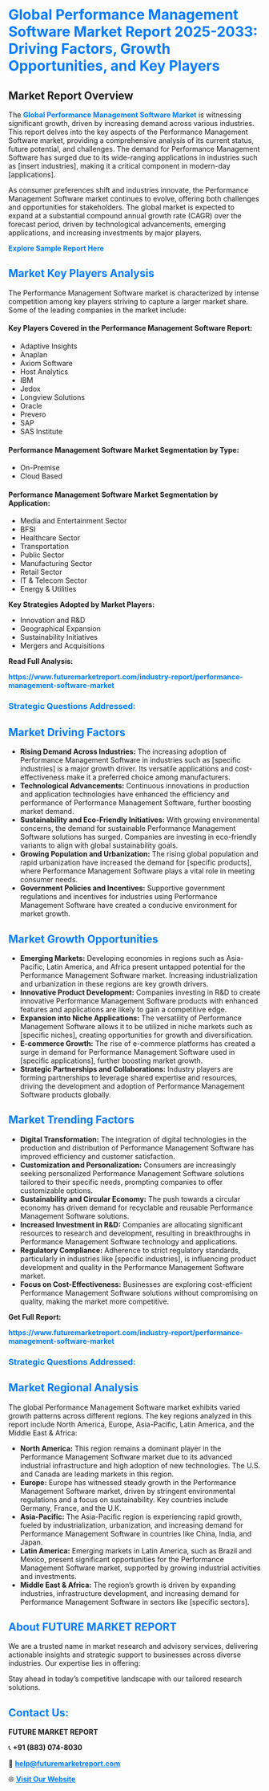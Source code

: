 <h1 style="color: #007BFF;">Global Performance Management Software Market Report 2025-2033: Driving Factors, Growth Opportunities, and Key Players</h1>

<section id="overview">
<h2>Market Report Overview</h2>
<p>The <a href="https://www.futuremarketreport.com/industry-report/performance-management-software-market" style="color: #007BFF; text-decoration: none;"><strong>Global Performance Management Software Market</strong></a> is witnessing significant growth, driven by increasing demand across various industries. This report delves into the key aspects of the Performance Management Software market, providing a comprehensive analysis of its current status, future potential, and challenges. The demand for Performance Management Software has surged due to its wide-ranging applications in industries such as [insert industries], making it a critical component in modern-day [applications].</p>
<p>As consumer preferences shift and industries innovate, the Performance Management Software market continues to evolve, offering both challenges and opportunities for stakeholders. The global market is expected to expand at a substantial compound annual growth rate (CAGR) over the forecast period, driven by technological advancements, emerging applications, and increasing investments by major players.</p>
</section>

<section id="overview">
<p><a href="https://www.futuremarketreport.com/request-sample/reportId=98930" style="color: #007BFF; text-decoration: none;"><strong>Explore Sample Report Here</strong></a></p>
</section>

<section id="key-players">
<h2 style="color: #007BFF;">Market Key Players Analysis</h2>
<p>The Performance Management Software market is characterized by intense competition among key players striving to capture a larger market share. Some of the leading companies in the market include:</p>
<h4>Key Players Covered in the Performance Management Software Report:</h4>
<ul><li>Adaptive Insights</li><li>Anaplan</li><li>Axiom Software</li><li>Host Analytics</li><li>IBM</li><li>Jedox</li><li>Longview Solutions</li><li>Oracle</li><li>Prevero</li><li>SAP</li><li>SAS Institute</li></ul>
<h4>Performance Management Software Market Segmentation by Type:</h4>
<ul><li>On-Premise</li><li>Cloud Based</li></ul>

<h4>Performance Management Software Market Segmentation by Application:</h4>
<ul><li>Media and Entertainment Sector</li><li>BFSI</li><li>Healthcare Sector</li><li>Transportation</li><li>Public Sector</li><li>Manufacturing Sector</li><li>Retail Sector</li><li>IT &amp; Telecom Sector</li><li>Energy &amp; Utilities</li></ul>
<p><strong>Key Strategies Adopted by Market Players:</strong></p>
<ul>
<li>Innovation and R&D</li>
<li>Geographical Expansion</li>
<li>Sustainability Initiatives</li>
<li>Mergers and Acquisitions</li>
</ul>
</section>

<section>
<p><strong>Read Full Analysis: </strong></p><a href="https://www.futuremarketreport.com/industry-report/performance-management-software-market" style="color: #007BFF; text-decoration: none;"><strong>https://www.futuremarketreport.com/industry-report/performance-management-software-market</strong></a>
<h3 style="color: #007BFF;">Strategic Questions Addressed:</h3>
</section>

<section id="driving-factors">
<h2 style="color: #007BFF;">Market Driving Factors</h2>
<ul>
<li><strong>Rising Demand Across Industries:</strong> The increasing adoption of Performance Management Software in industries such as [specific industries] is a major growth driver. Its versatile applications and cost-effectiveness make it a preferred choice among manufacturers.</li>
<li><strong>Technological Advancements:</strong> Continuous innovations in production and application technologies have enhanced the efficiency and performance of Performance Management Software, further boosting market demand.</li>
<li><strong>Sustainability and Eco-Friendly Initiatives:</strong> With growing environmental concerns, the demand for sustainable Performance Management Software solutions has surged. Companies are investing in eco-friendly variants to align with global sustainability goals.</li>
<li><strong>Growing Population and Urbanization:</strong> The rising global population and rapid urbanization have increased the demand for [specific products], where Performance Management Software plays a vital role in meeting consumer needs.</li>
<li><strong>Government Policies and Incentives:</strong> Supportive government regulations and incentives for industries using Performance Management Software have created a conducive environment for market growth.</li>
</ul>
</section>

<section id="growth-opportunities">
<h2 style="color: #007BFF;">Market Growth Opportunities</h2>
<ul>
<li><strong>Emerging Markets:</strong> Developing economies in regions such as Asia-Pacific, Latin America, and Africa present untapped potential for the Performance Management Software market. Increasing industrialization and urbanization in these regions are key growth drivers.</li>
<li><strong>Innovative Product Development:</strong> Companies investing in R&D to create innovative Performance Management Software products with enhanced features and applications are likely to gain a competitive edge.</li>
<li><strong>Expansion into Niche Applications:</strong> The versatility of Performance Management Software allows it to be utilized in niche markets such as [specific niches], creating opportunities for growth and diversification.</li>
<li><strong>E-commerce Growth:</strong> The rise of e-commerce platforms has created a surge in demand for Performance Management Software used in [specific applications], further boosting market growth.</li>
<li><strong>Strategic Partnerships and Collaborations:</strong> Industry players are forming partnerships to leverage shared expertise and resources, driving the development and adoption of Performance Management Software products globally.</li>
</ul>
</section>

<section id="trending-factors">
<h2 style="color: #007BFF;">Market Trending Factors</h2>
<ul>
<li><strong>Digital Transformation:</strong> The integration of digital technologies in the production and distribution of Performance Management Software has improved efficiency and customer satisfaction.</li>
<li><strong>Customization and Personalization:</strong> Consumers are increasingly seeking personalized Performance Management Software solutions tailored to their specific needs, prompting companies to offer customizable options.</li>
<li><strong>Sustainability and Circular Economy:</strong> The push towards a circular economy has driven demand for recyclable and reusable Performance Management Software solutions.</li>
<li><strong>Increased Investment in R&D:</strong> Companies are allocating significant resources to research and development, resulting in breakthroughs in Performance Management Software technology and applications.</li>
<li><strong>Regulatory Compliance:</strong> Adherence to strict regulatory standards, particularly in industries like [specific industries], is influencing product development and quality in the Performance Management Software market.</li>
<li><strong>Focus on Cost-Effectiveness:</strong> Businesses are exploring cost-efficient Performance Management Software solutions without compromising on quality, making the market more competitive.</li>
</ul>
</section>

<section>
<p><strong>Get Full Report: </strong></p><a href="https://www.futuremarketreport.com/industry-report/performance-management-software-market" style="color: #007BFF; text-decoration: none;"><strong>https://www.futuremarketreport.com/industry-report/performance-management-software-market</strong></a>
<h3 style="color: #007BFF;">Strategic Questions Addressed:</h3>
</section>


<section id="regional-analysis">
<h2 style="color: #007BFF;">Market Regional Analysis</h2>
<p>The global Performance Management Software market exhibits varied growth patterns across different regions. The key regions analyzed in this report include North America, Europe, Asia-Pacific, Latin America, and the Middle East & Africa:</p>
<ul>
<li><strong>North America:</strong> This region remains a dominant player in the Performance Management Software market due to its advanced industrial infrastructure and high adoption of new technologies. The U.S. and Canada are leading markets in this region.</li>
<li><strong>Europe:</strong> Europe has witnessed steady growth in the Performance Management Software market, driven by stringent environmental regulations and a focus on sustainability. Key countries include Germany, France, and the U.K.</li>
<li><strong>Asia-Pacific:</strong> The Asia-Pacific region is experiencing rapid growth, fueled by industrialization, urbanization, and increasing demand for Performance Management Software in countries like China, India, and Japan.</li>
<li><strong>Latin America:</strong> Emerging markets in Latin America, such as Brazil and Mexico, present significant opportunities for the Performance Management Software market, supported by growing industrial activities and investments.</li>
<li><strong>Middle East & Africa:</strong> The region’s growth is driven by expanding industries, infrastructure development, and increasing demand for Performance Management Software in sectors like [specific sectors].</li>
</ul>
</section>

<footer>
<h2 style="color: #007BFF;">About FUTURE MARKET REPORT</h2>
<p>We are a trusted name in market research and advisory services, delivering actionable insights and strategic support to businesses across diverse industries. Our expertise lies in offering:</p>

<p>Stay ahead in today’s competitive landscape with our tailored research solutions.</p>

<h2 style="color: #007BFF;">Contact Us:</h2>
<p><strong>FUTURE MARKET REPORT</strong></p>
<p>📞 <strong>+91 (883) 074-8030</strong></p>
<p>📧 <strong><a href="mailto:help@futuremarketreport.com" style="color: #007BFF;">help@futuremarketreport.com</a></strong></p>
<p>🌐 <strong><a href="https://www.futuremarketreport.com/" style="color: #007BFF;">Visit Our Website</a></strong></p>
</footer>